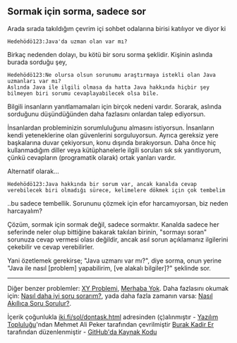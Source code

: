 ## Sormak için sorma, sadece sor
Arada sırada takıldığım çevrim içi sohbet odalarına birisi katılıyor ve diyor ki

```
Hedehödö123:Java'da uzman olan var mı?
```

Birkaç nedenden dolayı, bu kötü bir soru sorma şeklidir. Kişinin aslında burada sorduğu şey,
```
Hedehödö123:Ne olursa olsun sorunumu araştırmaya istekli olan Java uzmanları var mı?
Aslında Java ile ilgili olmasa da hatta Java hakkında hiçbir şey bilmeyen biri sorumu cevaplayabilecek olsa bile.
```

Bilgili insanların yanıtlamamaları için birçok nedeni vardır. Sorarak, aslında sorduğunu düşündüğünden daha fazlasını onlardan talep ediyorsun.

İnsanlardan probleminizin sorumluluğunu almasını istiyorsun. İnsanların kendi yeteneklerine olan güvenlerini sorguluyorsun. 
Ayrıca gereksiz yere başkalarına duvar çekiyorsun, konu dışında bırakıyorsun. Daha önce hiç kullanmadığım diller veya kütüphanelerle ilgili soruları sık sık yanıtlıyorum, 
çünkü cevapların (programatik olarak) ortak yanları vardır.

Alternatif olarak...

```
Hedehödö123:Java hakkında bir sorum var, ancak kanalda cevap verebilecek biri olmadığı sürece, kelimelere dökmek için çok tembelim
```

..bu sadece tembellik. Sorununu çözmek için efor harcamıyorsan, biz neden harcayalım?

Çözüm, sormak için sormak değil, sadece sormaktır. Kanalda sadece her seferinde neler olup bittiğine bakarak takılan birinin, "sormayı soran" sorunuza cevap vermesi olası değildir, ancak asıl sorun açıklamanız ilgilerini çekebilir ve cevap verebilirler.

Yani özetlemek gerekirse; "Java uzmanı var mı?", diye sorma, onun yerine "Java ile nasıl [problem] yapabilirim, [ve alakalı bilgiler]?" şeklinde sor.

-------------
 <p>
      Diğer benzer problemler: <a href="https://xyproblem.info/">XY Problemi</a>, <a href="https://nohello.net/">Merhaba Yok</a>.
      Daha fazlasını okumak için: <a href="https://stackoverflow.com/help/how-to-ask">Nasıl daha iyi soru sorarım?</a>,
      yada daha fazla zamanın varsa: <a href="http://www.belgeler.org/howto/smart-questions.html">Nasıl Akıllıca Soru Sorulur?</a>.
    </p>
  </main>
  <footer>
    İçerik çoğunlukla <a href="https://iki.fi/sol/dontask.html">iki.fi/sol/dontask.html</a> adresinden (ç)alınmıştır
    -
    <a href="https://t.me/yazilimtoplulugu">Yazılım Topluluğu</a>'ndan Mehmet Ali Peker tarafından çevrilmiştir
    <a href="https://github.com/Ksenofanex">Burak Kadir Er</a> tarafından düzenlenmiştir
    -
    <a href="https://github.com/maunium/dontasktoask.com">GitHub'da Kaynak Kodu</a>
  </footer>
